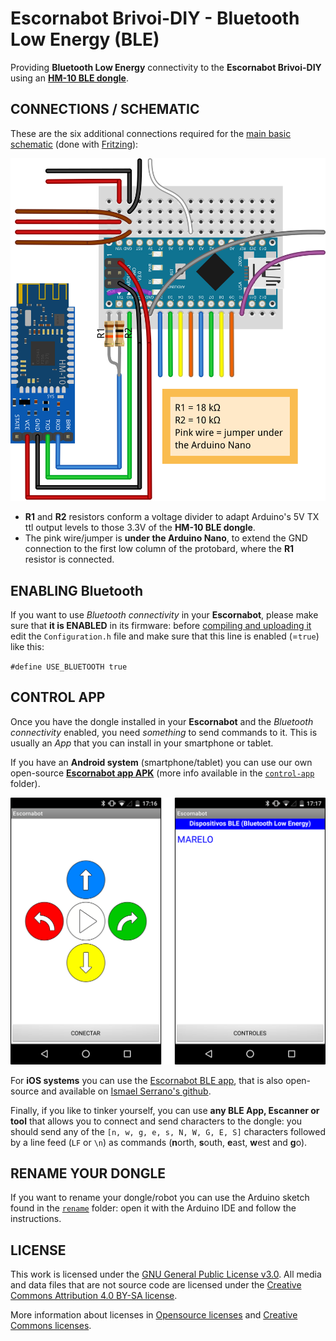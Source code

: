 # Escornabot Brivoi-DIY - Bluetooth Low Energy (BLE)
Providing **Bluetooth Low Energy** connectivity to the **Escornabot Brivoi-DIY** using an [**HM-10 BLE dongle**](https://www.aliexpress.com/wholesale?SearchText=HM-10+arduino).

## CONNECTIONS / SCHEMATIC
These are the six additional connections required for the [main basic schematic](../connections/) (done with [Fritzing](https://fritzing.org)):

![schematic](bluetooth_bb.svg)

* **R1** and **R2** resistors conform a voltage divider to adapt Arduino's 5V TX ttl output levels to those 3.3V of the **HM-10 BLE dongle**.
* The pink wire/jumper is **under the Arduino Nano**, to extend the GND connection to the first low column of the protobard, where the **R1** resistor is connected.

## ENABLING Bluetooth
If you want to use *Bluetooth connectivity* in your **Escornabot**, please make sure that **it is ENABLED** in its firmware: before [compiling and uploading it](https://www.roboteach.es/escornabot-firmware/) edit the `Configuration.h` file and make sure that this line is enabled (=`true`) like this:

`#define USE_BLUETOOTH true`

## CONTROL APP
Once you have the dongle installed in your **Escornabot** and the *Bluetooth connectivity* enabled, you need *something* to send commands to it. This is usually an *App* that you can install in your smartphone or tablet.

If you have an **Android system** (smartphone/tablet) you can use our own open-source [**Escornabot app APK**](control-app/Escornabot.apk) (more info available in the [`control-app`](control-app/) folder).

![Android Mobile App](control-app/mobile.png)

For **iOS systems** you can use the [Escornabot BLE app](https://apps.apple.com/es/app/escornabot-ble/id1444892609), that is also open-source and available on [Ismael Serrano's github](https://github.com/ismaserrano/EscornaBotMobile).

Finally, if you like to tinker yourself, you can use **any BLE App, Escanner or tool** that allows you to connect and send characters to the dongle: you should send any of the `[n, w, g, e, s, N, W, G, E, S]` characters followed by a line feed (`LF` or `\n`) as commands (**n**orth, **s**outh, **e**ast, **w**est and **g**o).

## RENAME YOUR DONGLE
If you want to rename your dongle/robot you can use the Arduino sketch found in the [`rename`](rename/) folder: open it with the Arduino IDE and follow the instructions.


## LICENSE

This work is licensed under the [GNU General Public License v3.0](../LICENSE-GPLV30). All media and data files that are not source code are licensed under the [Creative Commons Attribution 4.0 BY-SA license](../LICENSE-CCBYSA40).

More information about licenses in [Opensource licenses](https://opensource.org/licenses/) and [Creative Commons licenses](https://creativecommons.org/licenses/).
